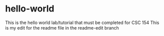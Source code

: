 # hello-world
This is the hello world lab/tutorial that must be completed for CSC 154
This is my edit for the readme file in the readme-edit branch
